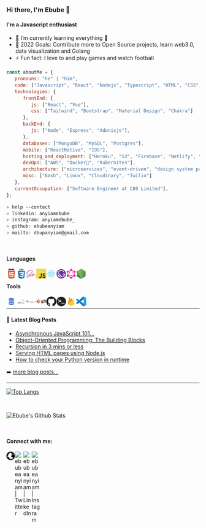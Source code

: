 ### Hi there, I'm Ebube 👋 

#### I'm a Javascript enthusiast

- 🌱 I’m currently learning everything 🤣
- 🥅 2022 Goals: Contribute more to Open Source projects, learn web3.0, data visualization and Golang
- ⚡ Fun fact: I love to and play games and watch football

```javascript
const aboutMe = {
   pronouns: "he" | "him",
   code: ["Javascript", "React", "Nodejs", "Typescript", "HTML", "CSS", "PHP", "Golang", "Python"],
   technologies: {
      frontEnd: {
         js: ["React", "Vue"],
         css: ["Tailwind", "Bootstrap", "Material Design", "Chakra"]
      },
      backEnd: {
         js: ["Node", "Express", "Adonisjs"],
      },
      databases: ["MongoDB", "MySQL", "Postgres"],
      mobile: ["ReactNative", "IOS"],
      hosting_and_deployment: ["Heroku", "S3", "Firebase", "Netlify", "Vercel", "Github"],
      devOps: ["AWS", "Docker🐳", "Kubernites"],
      architecture: ["microservices", "event-driven", "design system pattern", "single page applications"],
      misc: ["Bash", "Linux", "Cloudinary", "Twilio"]
   },
   currentOccupation: ["Software Engineer at C80 Limited"],
};
```

````bash
> help --contact
> linkedin: anyiamebube
> instagram: anyiamebube_
> github: ebubeanyiam
> mailto: dbupanyiam@gmail.com
````

<br />

#### Languages

<img align="left" alt="HTML5" width="26px" src="https://raw.githubusercontent.com/github/explore/80688e429a7d4ef2fca1e82350fe8e3517d3494d/topics/html/html.png" />
<img align="left" alt="CSS3" width="26px" src="https://raw.githubusercontent.com/github/explore/80688e429a7d4ef2fca1e82350fe8e3517d3494d/topics/css/css.png" />
<img align="left" alt="Sass" width="26px" src="https://raw.githubusercontent.com/github/explore/80688e429a7d4ef2fca1e82350fe8e3517d3494d/topics/sass/sass.png" />
<img align="left" alt="JavaScript" width="26px" src="https://raw.githubusercontent.com/github/explore/80688e429a7d4ef2fca1e82350fe8e3517d3494d/topics/javascript/javascript.png" />
<img align="left" alt="React" width="26px" src="https://raw.githubusercontent.com/github/explore/80688e429a7d4ef2fca1e82350fe8e3517d3494d/topics/react/react.png" />
<img align="left" alt="Gatsby" width="26px" src="https://raw.githubusercontent.com/github/explore/e94815998e4e0713912fed477a1f346ec04c3da2/topics/gatsby/gatsby.png" />
<img align="left" alt="GraphQL" width="26px" src="https://raw.githubusercontent.com/github/explore/80688e429a7d4ef2fca1e82350fe8e3517d3494d/topics/graphql/graphql.png" />
<img align="left" alt="Node.js" width="26px" src="https://raw.githubusercontent.com/github/explore/80688e429a7d4ef2fca1e82350fe8e3517d3494d/topics/nodejs/nodejs.png" />

<br />

 #### Tools

<img align="left" alt="SQL" width="26px" src="https://raw.githubusercontent.com/github/explore/80688e429a7d4ef2fca1e82350fe8e3517d3494d/topics/sql/sql.png" />
<img align="left" alt="MySQL" width="26px" src="https://raw.githubusercontent.com/github/explore/80688e429a7d4ef2fca1e82350fe8e3517d3494d/topics/mysql/mysql.png" />
<img align="left" alt="MongoDB" width="26px" src="https://raw.githubusercontent.com/github/explore/80688e429a7d4ef2fca1e82350fe8e3517d3494d/topics/mongodb/mongodb.png" />
<img align="left" alt="Git" width="26px" src="https://raw.githubusercontent.com/github/explore/80688e429a7d4ef2fca1e82350fe8e3517d3494d/topics/git/git.png" />
<img align="left" alt="GitHub" width="26px" src="https://raw.githubusercontent.com/github/explore/78df643247d429f6cc873026c0622819ad797942/topics/github/github.png" />
<img align="left" alt="Terminal" width="26px" src="https://raw.githubusercontent.com/github/explore/80688e429a7d4ef2fca1e82350fe8e3517d3494d/topics/terminal/terminal.png" />
<img align="left" alt="Firebase" width="26px" src="https://raw.githubusercontent.com/github/explore/80688e429a7d4ef2fca1e82350fe8e3517d3494d/topics/firebase/firebase.png" />
<img align="left" alt="Visual Studio Code" width="26px" src="https://raw.githubusercontent.com/github/explore/80688e429a7d4ef2fca1e82350fe8e3517d3494d/topics/visual-studio-code/visual-studio-code.png" />

<br />

---

#### 📕 Latest Blog Posts

<!-- BLOG-POST-LIST:START -->
- [Asynchronous JavaScript 101...](https://blog.scinuggets.com/asynchronous-javascript-101...-bYPVBNM7Qd9ZybIEs4bn)
- [Object-Oriented Programming: The Building Blocks](https://object-oriented-programming:-a-basic-overview-DXle0eG0j0XS9sRpzVV7)
- [Recursion in 3 mins or less](https://blog.scinuggets.com/recursion-in-3-mins-or-less-8peJr9vpATCEdSEypYgp)
- [Serving HTML pages using Node.js](https://blog.scinuggets.com/serving-html-pages-using-node.js-FHPsKW6Co5S0xhr0MmIn)
- [How to check your Python version in runtime](https://blog.scinuggets.com/how-to-check-your-python-version-in-runtime-xplkjDEg5P3mQvNIj8CN)
<!-- BLOG-POST-LIST:END -->

➡️ [more blog posts...](https://blog.scinuggets.com)

---

[![Top Langs](https://github-readme-stats.vercel.app/api/top-langs/?username=ebubeanyiam&layout=compact)](https://github.com/ebubeanyiam/github-readme-stats) 

<br />

<img alt="Ebube's Github Stats" src="https://github-readme-stats.vercel.app/api?username=ebubeanyiam&show_icons=true" /> &nbsp;

<br />

#### Connect with me:

[<img align="left" alt="ebubeanyiam.github.io" width="22px" src="https://raw.githubusercontent.com/iconic/open-iconic/master/svg/globe.svg" />][website]
[<img align="left" alt="ebubeanyiam | Twitter" width="22px" src="https://cdn.jsdelivr.net/npm/simple-icons@v3/icons/twitter.svg" />][twitter]
[<img align="left" alt="ebubeanyiam | LinkedIn" width="22px" src="https://cdn.jsdelivr.net/npm/simple-icons@v3/icons/linkedin.svg" />][linkedin]
[<img align="left" alt="ebubeanyiam | Instagram" width="22px" src="https://cdn.jsdelivr.net/npm/simple-icons@v3/icons/instagram.svg" />][instagram]

[website]: https://ebubeanyiam.github.io
[twitter]: https://twitter.com/anyiamebube
[instagram]: https://instagram.com/anyiamebube_
[linkedin]: https://linkedin.com/in/anyiamebube
